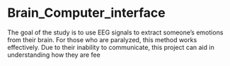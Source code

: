 # Brain_Computer_interface
The goal of the study is to use EEG signals to extract someone’s emotions from their brain. For those who are paralyzed, this method works effectively. Due to their inability to communicate, this project can aid in understanding how they are fee
